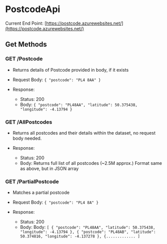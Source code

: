 # PostcodeApi

Current End Point: [https://postcode.azurewebsites.net/](https://postcode.azurewebsites.net/)

## Get Methods

### GET /Postcode
- Returns details of Postcode provided in body, if it exists

- Request Body:
`{
  "postcode": "PL4 8AA"
}`

- Response: 
  - Status: 200
  - Body: `{
    "postcode": "PL48AA",
    "latitude": 50.375438,
    "longitude": -4.13794
}`

### GET /AllPostcodes
- Returns all postcodes and their details within the dataset, no request body needed.

- Response: 
  - Status: 200
  - Body: Returns full list of all postcodes (~2.5M approx.) Format same as above, but in JSON array

### GET /PartialPostcode
- Matches a partial postcode

- Request Body:
`{
  "postcode": "PL4 8A"
}`

- Response: 
  - Status: 200
  - Body: Body: 
`[
    {
        "postcode": "PL48AA",
        "latitude": 50.375438,
        "longitude": -4.13794
    },
    {
        "postcode": "PL48AB",
        "latitude": 50.374816,
        "longitude": -4.137278
    },
    {.............
]`
